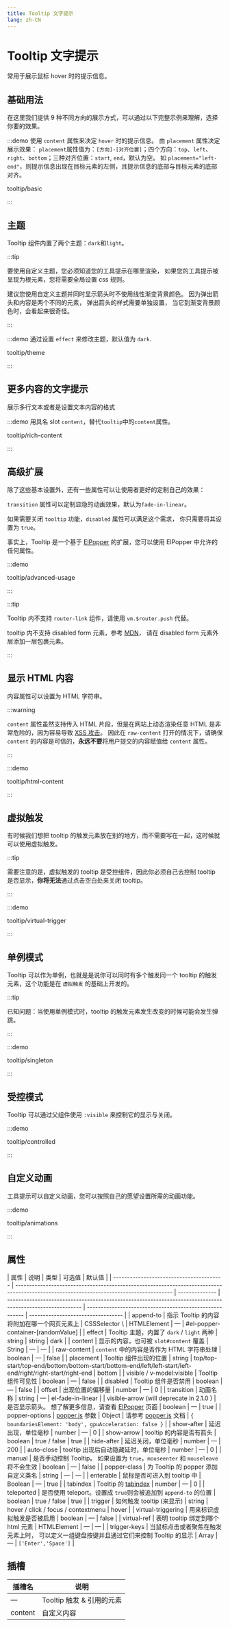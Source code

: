 ```yaml
---
title: Tooltip 文字提示
lang: zh-CN
---
```


# Tooltip 文字提示

常用于展示鼠标 hover 时的提示信息。

## 基础用法

在这里我们提供 9 种不同方向的展示方式，可以通过以下完整示例来理解，选择你要的效果。

:::demo 使用 `content` 属性来决定 `hover` 时的提示信息。 由 `placement` 属性决定展示效果： `placement`属性值为：`[方向]-[对齐位置]`；四个方向：`top`、`left`、`right`、`bottom`；三种对齐位置：`start`, `end`，默认为空。 如 `placement="left-end"`，则提示信息出现在目标元素的左侧，且提示信息的底部与目标元素的底部对齐。

tooltip/basic

:::

## 主题

Tooltip 组件内置了两个主题：`dark`和`light`。

:::tip

要使用自定义主题，您必须知道您的工具提示在哪里渲染， 如果您的工具提示被呈现为根元素，您将需要全局设置 css 规则。

建议您使用自定义主题并同时显示箭头时不使用线性渐变背景颜色。 因为弹出箭头和内容是两个不同的元素， 弹出箭头的样式需要单独设置， 当它到渐变背景颜色时，会看起来很奇怪。

:::

:::demo 通过设置 `effect` 来修改主题，默认值为 `dark`.

tooltip/theme

:::

## 更多内容的文字提示

展示多行文本或者是设置文本内容的格式

:::demo 用具名 slot `content`，替代`tooltip`中的`content`属性。

tooltip/rich-content

:::

## 高级扩展

除了这些基本设置外，还有一些属性可以让使用者更好的定制自己的效果：

`transition` 属性可以定制显隐的动画效果，默认为`fade-in-linear`。

如果需要关闭 `tooltip` 功能，`disabled` 属性可以满足这个需求， 你只需要将其设置为 `true`。

事实上，Tooltip 是一个基于 [ElPopper](https://github.com/element-plus/element-plus/tree/dev/packages/components/popper) 的扩展，您可以使用 ElPopper 中允许的任何属性。

:::demo

tooltip/advanced-usage

:::

:::tip

Tooltip 内不支持 `router-link` 组件，请使用 `vm.$router.push` 代替。

tooltip 内不支持 disabled form 元素，参考 [MDN](https://developer.mozilla.org/en-US/docs/Web/Events/mouseenter)， 请在 disabled form 元素外层添加一层包裹元素。

:::

## 显示 HTML 内容

内容属性可以设置为 HTML 字符串。

:::warning

`content` 属性虽然支持传入 HTML 片段，但是在网站上动态渲染任意 HTML 是非常危险的，因为容易导致 [XSS 攻击](https://en.wikipedia.org/wiki/Cross-site_scripting)。 因此在 `raw-content` 打开的情况下，请确保 `content` 的内容是可信的，**永远不要**将用户提交的内容赋值给 `content` 属性。

:::

:::demo

tooltip/html-content

:::

## 虚拟触发

有时候我们想把 tooltip 的触发元素放在别的地方，而不需要写在一起，这时候就可以使用虚拟触发。

:::tip

需要注意的是，虚拟触发的 tooltip 是受控组件，因此你必须自己去控制 tooltip 是否显示，**你将无法**通过点击空白处来关闭 tooltip。

:::

:::demo

tooltip/virtual-trigger

:::

## 单例模式

Tooltip 可以作为单例，也就是是说你可以同时有多个触发同一个 tooltip 的触发元素，这个功能是在 `虚拟触发` 的基础上开发的。

:::tip

已知问题：当使用单例模式时，tooltip 的触发元素发生改变的时候可能会发生弹跳。

:::

:::demo

tooltip/singleton

:::

## 受控模式

Tooltip 可以通过父组件使用 `:visible` 来控制它的显示与关闭。

:::demo

tooltip/controlled

:::

## 自定义动画

工具提示可以自定义动画，您可以按照自己的愿望设置所需的动画功能。

:::demo

tooltip/animations

:::

## 属性

| 属性                                     | 说明                                                                                                                                    | 类型           | 可选值                                                                                                    | 默认值                                                  |
| ---------------------------------------- | --------------------------------------------------------------------------------------------------------------------------------------- | -------------- | --------------------------------------------------------------------------------------------------------- | ------------------------------------------------------- | ---------------------------------- |
| append-to                                | 指示 Tooltip 的内容将附加在哪一个网页元素上                                                                                             | CSSSelector \  | HTMLElement                                                                                               | —                                                       | #el-popper-container-[randomValue] |
| effect                                   | Tooltip 主题，内置了 `dark` / `light` 两种                                                                                              | string         | string                                                                                                    | dark                                                    |
| content                                  | 显示的内容，也可被 `slot#content` 覆盖                                                                                                  | String         | —                                                                                                         | —                                                       |
| raw-content                              | `content` 中的内容是否作为 HTML 字符串处理                                                                                              | boolean        | —                                                                                                         | false                                                   |
| placement                                | Tooltip 组件出现的位置                                                                                                                  | string         | top/top-start/top-end/bottom/bottom-start/bottom-end/left/left-start/left-end/right/right-start/right-end | bottom                                                  |
| visible / v-model:visible                | Tooltip 组件可见性                                                                                                                      | boolean        | —                                                                                                         | false                                                   |
| disabled                                 | Tooltip 组件是否禁用                                                                                                                    | boolean        | —                                                                                                         | false                                                   |
| offset                                   | 出现位置的偏移量                                                                                                                        | number         | —                                                                                                         | 0                                                       |
| transition                               | 动画名称                                                                                                                                | string         | —                                                                                                         | el-fade-in-linear                                       |
| visible-arrow (will deprecate in 2.1.0 ) | 是否显示箭头。 想了解更多信息，请查看 [ElPopper](https://github.com/element-plus/element-plus/tree/dev/packages/components/popper) 页面 | boolean        | —                                                                                                         | true                                                    |
| popper-options                           | [popper.js](https://popper.js.org/docs/v2/) 参数                                                                                        | Object         | 请参考 [popper.js](https://popper.js.org/docs/v2/) 文档                                                   | `{ boundariesElement: 'body', gpuAcceleration: false }` |
| show-after                               | 延迟出现，单位毫秒                                                                                                                      | number         | —                                                                                                         | 0                                                       |
| show-arrow                               | tooltip 的内容是否有箭头                                                                                                                | boolean        | true / false                                                                                              | true                                                    |
| hide-after                               | 延迟关闭，单位毫秒                                                                                                                      | number         | —                                                                                                         | 200                                                     |
| auto-close                               | tooltip 出现后自动隐藏延时，单位毫秒                                                                                                    | number         | —                                                                                                         | 0                                                       |
| manual                                   | 是否手动控制 Tooltip。 如果设置为 `true`，`mouseenter` 和 `mouseleave` 将不会生效                                                       | boolean        | —                                                                                                         | false                                                   |
| popper-class                             | 为 Tooltip 的 popper 添加自定义类名                                                                                                     | string         | —                                                                                                         | —                                                       |
| enterable                                | 鼠标是否可进入到 tooltip 中                                                                                                             | Boolean        | —                                                                                                         | true                                                    |
| tabindex                                 | Tooltip 的 [tabindex](https://developer.mozilla.org/en-US/docs/Web/HTML/Global_attributes/tabindex)                                     | number         | —                                                                                                         | 0                                                       |
| teleported                               | 是否使用 teleport。设置成 `true`则会被追加到 `append-to` 的位置                                                                         | boolean        | true / false                                                                                              | true                                                    |
| trigger                                  | 如何触发 tooltip (来显示)                                                                                                               | string         | hover / click / focus / contextmenu                                                                       | hover                                                   |
| virtual-triggering                       | 用来标识虚拟触发是否被启用                                                                                                              | boolean        | —                                                                                                         | false                                                   |
| virtual-ref                              | 表明 tooltip 绑定到哪个 html 元素                                                                                                       | HTMLElement    | —                                                                                                         | —                                                       |
| trigger-keys                             | 当鼠标点击或者聚焦在触发元素上时， 可以定义一组键盘按键并且通过它们来控制 Tooltip 的显示                                                | Array          | —                                                                                                         | `['Enter','Space']`                                     |

## 插槽

| 插槽名  | 说明                      |
| ------- | ------------------------- |
| —       | Tooltip 触发 & 引用的元素 |
| content | 自定义内容                |
